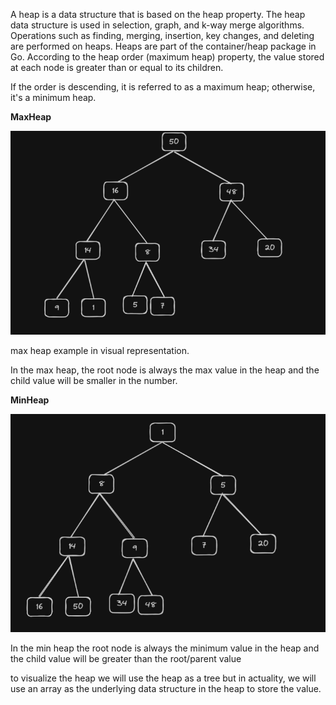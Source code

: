 A heap is a data structure that is based on the heap property. The heap data structure is used in selection, graph, and k-way merge algorithms. Operations such as finding, merging, insertion, key changes, and deleting are performed on heaps. Heaps are part of the container/heap package in Go. According to the heap order (maximum heap) property, the value stored at each node is greater than or equal to its children.

If the order is descending, it is referred to as a maximum heap; otherwise, it's a minimum heap.

**MaxHeap**

![max heap](image.png)

max heap example in visual representation.

In the max heap, the root node is always the max value in the heap and the child value will be smaller in the number.

**MinHeap**

![min heap](image-1.png)

In the min heap the root node is always the minimum value in the heap and the child value will be greater than the root/parent value 

to visualize the heap we will use the heap as a tree but in actuality, we will use an array as the underlying data structure in the heap to store the value. 

